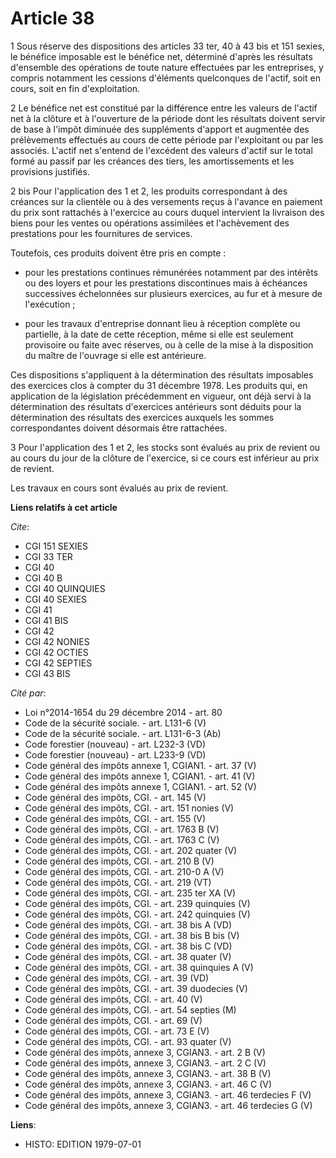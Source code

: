 # Article 38

1 Sous réserve des dispositions des articles 33 ter, 40 à 43 bis et 151 sexies, le bénéfice imposable est le bénéfice net,
déterminé d'après les résultats d'ensemble des opérations de toute nature effectuées par les entreprises, y compris notamment
les cessions d'éléments quelconques de l'actif, soit en cours, soit en fin d'exploitation.

2 Le bénéfice net est constitué par la différence entre les valeurs de l'actif net à la clôture et à l'ouverture de la
période dont les résultats doivent servir de base à l'impôt diminuée des suppléments d'apport et augmentée des prélèvements
effectués au cours de cette période par l'exploitant ou par les associés. L'actif net s'entend de l'excédent des valeurs
d'actif sur le total formé au passif par les créances des tiers, les amortissements et les provisions justifiés.

2 bis Pour l'application des 1 et 2, les produits correspondant à des créances sur la clientèle ou à des versements reçus à
l'avance en paiement du prix sont rattachés à l'exercice au cours duquel intervient la livraison des biens pour les ventes ou
opérations assimilées et l'achèvement des prestations pour les fournitures de services.

Toutefois, ces produits doivent être pris en compte :

- pour les prestations continues rémunérées notamment par des intérêts ou des loyers et pour les prestations discontinues
mais à échéances successives échelonnées sur plusieurs exercices, au fur et à mesure de l'exécution ;

- pour les travaux d'entreprise donnant lieu à réception complète ou partielle, à la date de cette réception, même si elle
est seulement provisoire ou faite avec réserves, ou à celle de la mise à la disposition du maître de l'ouvrage si elle est
antérieure.

Ces dispositions s'appliquent à la détermination des résultats imposables des exercices clos à compter du 31 décembre 1978.
Les produits qui, en application de la législation précédemment en vigueur, ont déjà servi à la détermination des résultats
d'exercices antérieurs sont déduits pour la détermination des résultats des exercices auxquels les sommes correspondantes
doivent désormais être rattachées.

3 Pour l'application des 1 et 2, les stocks sont évalués au prix de revient ou au cours du jour de la clôture de l'exercice,
si ce cours est inférieur au prix de revient.

Les travaux en cours sont évalués au prix de revient.

**Liens relatifs à cet article**

_Cite_:

  - CGI 151 SEXIES
  - CGI 33 TER
  - CGI 40
  - CGI 40 B
  - CGI 40 QUINQUIES
  - CGI 40 SEXIES
  - CGI 41
  - CGI 41 BIS
  - CGI 42
  - CGI 42 NONIES
  - CGI 42 OCTIES
  - CGI 42 SEPTIES
  - CGI 43 BIS

_Cité par_:

  - Loi n°2014-1654 du 29 décembre 2014 - art. 80
  - Code de la sécurité sociale. - art. L131-6 (V)
  - Code de la sécurité sociale. - art. L131-6-3 (Ab)
  - Code forestier (nouveau) - art. L232-3 (VD)
  - Code forestier (nouveau) - art. L233-9 (VD)
  - Code général des impôts annexe 1, CGIAN1. - art. 37 (V)
  - Code général des impôts annexe 1, CGIAN1. - art. 41 (V)
  - Code général des impôts annexe 1, CGIAN1. - art. 52 (V)
  - Code général des impôts, CGI. - art. 145 (V)
  - Code général des impôts, CGI. - art. 151 nonies (V)
  - Code général des impôts, CGI. - art. 155 (V)
  - Code général des impôts, CGI. - art. 1763 B (V)
  - Code général des impôts, CGI. - art. 1763 C (V)
  - Code général des impôts, CGI. - art. 202 quater (V)
  - Code général des impôts, CGI. - art. 210 B (V)
  - Code général des impôts, CGI. - art. 210-0 A (V)
  - Code général des impôts, CGI. - art. 219 (VT)
  - Code général des impôts, CGI. - art. 235 ter XA (V)
  - Code général des impôts, CGI. - art. 239 quinquies (V)
  - Code général des impôts, CGI. - art. 242 quinquies (V)
  - Code général des impôts, CGI. - art. 38 bis A (VD)
  - Code général des impôts, CGI. - art. 38 bis B bis (V)
  - Code général des impôts, CGI. - art. 38 bis C (VD)
  - Code général des impôts, CGI. - art. 38 quater (V)
  - Code général des impôts, CGI. - art. 38 quinquies A (V)
  - Code général des impôts, CGI. - art. 39 (VD)
  - Code général des impôts, CGI. - art. 39 duodecies (V)
  - Code général des impôts, CGI. - art. 40 (V)
  - Code général des impôts, CGI. - art. 54 septies (M)
  - Code général des impôts, CGI. - art. 69 (V)
  - Code général des impôts, CGI. - art. 73 E (V)
  - Code général des impôts, CGI. - art. 93 quater (V)
  - Code général des impôts, annexe 3, CGIAN3. - art. 2 B (V)
  - Code général des impôts, annexe 3, CGIAN3. - art. 2 C (V)
  - Code général des impôts, annexe 3, CGIAN3. - art. 38 B (V)
  - Code général des impôts, annexe 3, CGIAN3. - art. 46 C (V)
  - Code général des impôts, annexe 3, CGIAN3. - art. 46 terdecies F (V)
  - Code général des impôts, annexe 3, CGIAN3. - art. 46 terdecies G (V)

**Liens**:

  - HISTO: EDITION 1979-07-01
